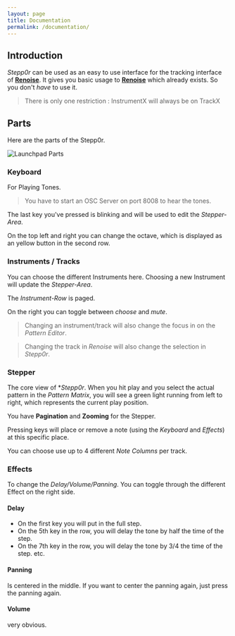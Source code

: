 ```yaml
---
layout: page
title: Documentation
permalink: /documentation/
---
```


## Introduction

*Stepp0r* can be used as an easy to use interface for the tracking interface of 
[**Renoise**](http://www.renoise.com/).
It gives you basic usage to 
[**Renoise**](http://www.renoise.com/)
which already exists. 
So you don't _have_ to use it.

> There is only one restriction : 
> InstrumentX will always be on TrackX

## Parts

Here are the parts of the Stepp0r.

<img class="img-responsive center-block" src="{{ site.baseurl }}/assets/Launchpad.svg" alt="Launchpad Parts" />


### Keyboard

For Playing Tones.

> You have to start an OSC Server on port 8008 to hear the tones.

The last key you've pressed is blinking and will be used to edit the *Stepper-Area*.

On the top left and right you can change the octave, which is displayed as an yellow button in the 
second row.

### Instruments / Tracks

You can choose the different Instruments here. 
Choosing a new Instrument will update the *Stepper-Area*.

The *Instrument-Row* is paged. 

On the right you can toggle between *choose* and *mute*.

> Changing an instrument/track will also change the focus in on the *Pattern Editor*.

> Changing the track in *Renoise* will also change the selection in *Stepp0r*.

### Stepper

The core view of **Stepp0r*. 
When you hit play and you select the actual pattern in the *Pattern Matrix*, you will see a green light running 
from left to right, which represents the current play position.

You have **Pagination** and **Zooming** for the Stepper.

Pressing keys will place or remove a note (using the *Keyboard* and *Effects*) at this specific place.

You can choose use up to 4 different *Note Columns* per track.

### Effects 

To change the *Delay/Volume/Panning*.
You can toggle through the different Effect on the right side.

#### Delay 

* On the first key you will put in the full step.
* On the 5th key in the row, you will delay the tone by half the time of the step.
* On the 7th key in the row, you will delay the tone by 3/4 the time of the step.
etc.

#### Panning

Is centered in the middle.
If you want to center the panning again, just press the panning again.

#### Volume

very obvious.


